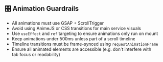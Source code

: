 ## 🎛️ Animation Guardrails

- All animations must use GSAP + ScrollTrigger
- Avoid using AnimeJS or CSS transitions for main service visuals
- Use `useEffect` and `ref` targeting to ensure animations only run on mount
- Keep animations under 500ms unless part of a scroll timeline
- Timeline transitions must be frame-synced using `requestAnimationFrame`
- Ensure all animated elements are accessible (e.g. don't interfere with tab focus or readability) 